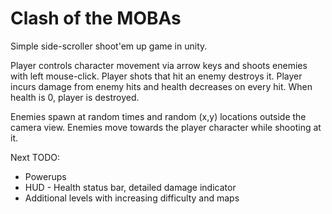 
Clash of the MOBAs
==================

Simple side-scroller shoot'em up game in unity.

Player controls character movement via arrow keys and shoots enemies with left mouse-click.
Player shots that hit an enemy destroys it.
Player incurs damage from enemy hits and health decreases on every hit. When health is 0, player is destroyed.

Enemies spawn at random times and random (x,y) locations outside the camera view.
Enemies move towards the player character while shooting at it.

Next TODO:
- Powerups
- HUD - Health status bar, detailed damage indicator
- Additional levels with increasing difficulty and maps



